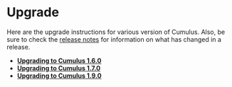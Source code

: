 # Upgrade

Here are the upgrade instructions for various version of Cumulus. Also, be sure to check the [release notes](https://github.com/nasa/cumulus/releases) for information on what has changed in a release.

- **[Upgrading to Cumulus 1.6.0](1.6.0.md)**
- **[Upgrading to Cumulus 1.7.0](1.7.0.md)**
- **[Upgrading to Cumulus 1.9.0](1.9.0.md)**